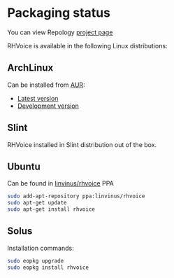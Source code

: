 # Packaging status

You can view Repology [project page](https://repology.org/project/rhvoice/versions)

RHVoice is available in the following Linux distributions:

## ArchLinux

Can be installed from [AUR](https://aur.archlinux.org/):

* [Latest version](https://aur.archlinux.org/packages/rhvoice/)
* [Development version](https://aur.archlinux.org/packages/rhvoice-git/)

## Slint

RHVoice installed in Slint distribution out of the box.

## Ubuntu

Can be found in [linvinus/rhvoice](https://launchpad.net/~linvinus/+archive/ubuntu/rhvoice/)
PPA

```bash
sudo add-apt-repository ppa:linvinus/rhvoice
sudo apt-get update
sudo apt-get install rhvoice
```

## Solus

Installation commands:

```bash
sudo eopkg upgrade
sudo eopkg install rhvoice
```
